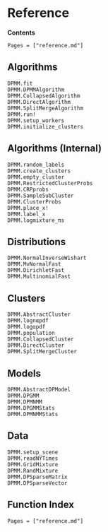 # Reference

**Contents**

```@contents
Pages = ["reference.md"]
```

## Algorithms

```@docs
DPMM.fit
DPMM.DPMMAlgorithm
DPMM.CollapsedAlgorithm
DPMM.DirectAlgorithm
DPMM.SplitMergeAlgorithm
DPMM.run!
DPMM.setup_workers
DPMM.initialize_clusters
```

## Algorithms (Internal)
```@docs
DPMM.random_labels
DPMM.create_clusters
DPMM.empty_cluster
DPMM.RestrictedClusterProbs
DPMM.CRPprobs
DPMM.SampleSubCluster
DPMM.ClusterProbs
DPMM.place_x!
DPMM.label_x
DPMM.logmixture_πs

```

## Distributions
```@docs
DPMM.NormalInverseWishart
DPMM.MvNormalFast
DPMM.DirichletFast
DPMM.MultinomialFast
```

## Clusters
```@docs
DPMM.AbstractCluster
DPMM.lognαpdf
DPMM.logαpdf
DPMM.population
DPMM.CollapsedCluster
DPMM.DirectCluster
DPMM.SplitMergeCluster
```

## Models

```@docs
DPMM.AbstractDPModel
DPMM.DPGMM
DPMM.DPMNMM
DPMM.DPGMMStats
DPMM.DPMNMMStats
```

## Data
```@docs
DPMM.setup_scene
DPMM.readNYTimes
DPMM.GridMixture
DPMM.RandMixture
DPMM.DPSparseMatrix
DPMM.DPSparseVector
```

## Function Index

```@index
Pages = ["reference.md"]
```

